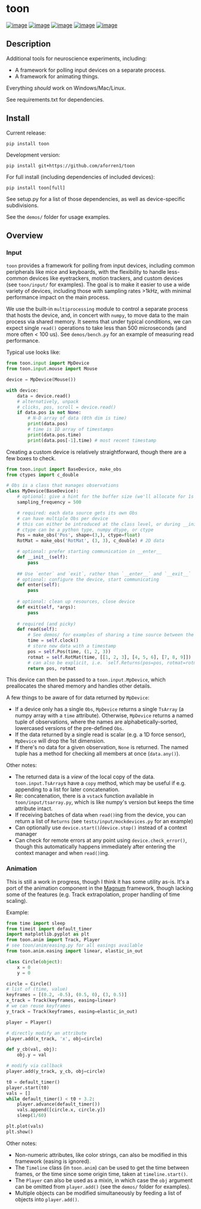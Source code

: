toon
====

[![image](https://img.shields.io/pypi/v/toon.svg)](https://pypi.python.org/pypi/toon)
[![image](https://img.shields.io/pypi/l/toon.svg)](https://raw.githubusercontent.com/aforren1/toon/master/LICENSE.txt)
[![image](https://img.shields.io/travis/aforren1/toon.svg)](https://travis-ci.org/aforren1/toon)
[![image](https://img.shields.io/appveyor/ci/aforren1/toon.svg)](https://ci.appveyor.com/project/aforren1/toon)
[![image](https://img.shields.io/coveralls/aforren1/toon.svg)](https://coveralls.io/github/aforren1/toon)

Description
-----------

Additional tools for neuroscience experiments, including:

-   A framework for polling input devices on a separate process.
-   A framework for animating things.

Everything *should* work on Windows/Mac/Linux.

See requirements.txt for dependencies.

Install
-------

Current release:

```pip install toon```

Development version:

```pip install git+https://github.com/aforren1/toon```

For full install (including dependencies of included devices):

```pip install toon[full]```

See setup.py for a list of those dependencies, as well as device-specific subdivisions.

See the `demos/` folder for usage examples.

Overview
---------

### Input

`toon` provides a framework for polling from input devices, including common peripherals like mice and keyboards, with the flexibility to handle less-common devices like eyetrackers, motion trackers, and custom devices (see `toon/input/` for examples). The goal is to make it easier to use a wide variety of devices, including those with sampling rates >1kHz, with minimal performance impact on the main process.

We use the built-in `multiprocessing` module to control a separate process that hosts the device, and, in concert with `numpy`, to move data to the main process via shared memory. It seems that under typical conditions, we can expect single `read()` operations to take less than 500 microseconds (and more often < 100 us). See `demos/bench.py` for an example of measuring read performance.

Typical use looks like:

```python
from toon.input import MpDevice
from toon.input.mouse import Mouse

device = MpDevice(Mouse())

with device:
    data = device.read()
    # alternatively, unpack
    # clicks, pos, scroll = device.read()
    if data.pos is not None:
        # N-D array of data (0th dim is time)
        print(data.pos)
        # time is 1D array of timestamps
        print(data.pos.time)
        print(data.pos[-1].time) # most recent timestamp
```

Creating a custom device is relatively straightforward, though there are a few boxes to check.

```python
from toon.input import BaseDevice, make_obs
from ctypes import c_double

# Obs is a class that manages observations
class MyDevice(BaseDevice):
    # optional: give a hint for the buffer size (we'll allocate for 1s worth of data)
    sampling_frequency = 500

    # required: each data source gets its own Obs
    # can have multiple Obs per device
    # this can either be introduced at the class level, or during __init__
    # ctype can be a python type, numpy dtype, or ctype
    Pos = make_obs('Pos', shape=(3,), ctype=float)
    RotMat = make_obs('RotMat', (3, 3), c_double) # 2D data

    # optional: prefer starting communication in __enter__
    def __init__(self):
        pass
    
    ## Use `enter` and `exit`, rather than `__enter__` and `__exit__`
    # optional: configure the device, start communicating
    def enter(self):
        pass
    
    # optional: clean up resources, close device
    def exit(self, *args):
        pass
    
    # required (and picky)
    def read(self):
        # See demos/ for examples of sharing a time source between the processes
        time = self.clock()
        # store new data with a timestamp
        pos = self.Pos(time, (1, 2, 3))
        rotmat = self.RotMat(time, [[1, 2, 3], [4, 5, 6], [7, 8, 9]])
        # can also be explicit, i.e. `self.Returns(pos=pos, rotmat=rotmat)`
        return pos, rotmat
```

This device can then be passed to a `toon.input.MpDevice`, which preallocates the shared memory and handles other details.

A few things to be aware of for data returned by `MpDevice`:

 - If a device only has a single `Obs`, `MpDevice` returns a single `TsArray` (a numpy array with a `time` attribute). Otherwise, `MpDevice` returns a named tuple of observations, where the names are alphabetically-sorted, lowercased versions of the pre-defined `Obs`. 
 - If the data returned by a single read is scalar (e.g. a 1D force sensor), `MpDevice` will drop the 1st dimension.
 - If there's no data for a given observation, `None` is returned. The named tuple has a method for checking all members at once (`data.any()`).


Other notes:
  - The returned data is a *view* of the local copy of the data. `toon.input.TsArray`s have a `copy` method, which may be useful if e.g. appending to a list for later concatenation.
  - Re: concatenation, there is a `vstack` function available in `toon/input/tsarray.py`, which is like numpy's version but keeps the time attribute intact.
  - If receiving batches of data when `read()`ing from the device, you can return a list of `Returns` (see `tests/input/mockdevices.py` for an example)
  - Can optionally use `device.start()`/`device.stop()` instead of a context manager
  - Can check for remote errors at any point using `device.check_error()`, though this automatically happens immediately after entering the context manager and when `read()`ing.

### Animation

This is still a work in progress, though I think it has some utility as-is. It's a port of the animation component in the [Magnum](https://magnum.graphics/) framework, though lacking some of the features (e.g. Track extrapolation, proper handling of time scaling).

Example:

```python
from time import sleep
from timeit import default_timer
import matplotlib.pyplot as plt
from toon.anim import Track, Player
# see toon/anim/easing.py for all easings available
from toon.anim.easing import linear, elastic_in_out

class Circle(object):
    x = 0
    y = 0

circle = Circle()
# list of (time, value)
keyframes = [(0.2, -0.5), (0.5, 0), (3, 0.5)]
x_track = Track(keyframes, easing=linear)
# we can reuse keyframes
y_track = Track(keyframes, easing=elastic_in_out)

player = Player()

# directly modify an attribute
player.add(x_track, 'x', obj=circle)

def y_cb(val, obj):
    obj.y = val

# modify via callback
player.add(y_track, y_cb, obj=circle)

t0 = default_timer()
player.start(t0)
vals = []
while default_timer() < t0 + 3.2:
    player.advance(default_timer())
    vals.append([circle.x, circle.y])
    sleep(1/60)

plt.plot(vals)
plt.show()
```

Other notes:
  - Non-numeric attributes, like color strings, can also be modified in this framework (easing is ignored).
  - The `Timeline` class (in `toon.anim`) can be used to get the time between frames, or the time since some origin time, taken at `timeline.start()`.
  - The `Player` can also be used as a mixin, in which case the `obj` argument can be omitted from `player.add()` (see the `demos/` folder for examples).
  - Multiple objects can be modified simultaneously by feeding a list of objects into `player.add()`.
